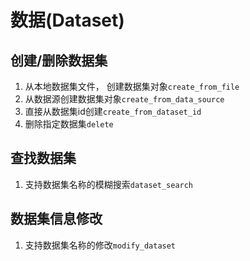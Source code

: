 
# 数据(Dataset)
## 创建/删除数据集
1. 从本地数据集文件， 创建数据集对象`create_from_file`
2. 从数据源创建数据集对象`create_from_data_source`
3. 直接从数据集id创建`create_from_dataset_id`
4. 删除指定数据集`delete`

## 查找数据集
1. 支持数据集名称的模糊搜索`dataset_search`

## 数据集信息修改
1. 支持数据集名称的修改`modify_dataset`